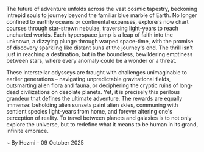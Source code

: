 
The future of adventure unfolds across the vast cosmic tapestry, beckoning intrepid souls to journey beyond the familiar blue marble of Earth. No longer confined to earthly oceans or continental expanses, explorers now chart courses through star-strewn nebulae, traversing light-years to reach uncharted worlds. Each hyperspace jump is a leap of faith into the unknown, a dizzying plunge through warped space-time, with the promise of discovery sparkling like distant suns at the journey's end. The thrill isn't just in reaching a destination, but in the boundless, bewildering emptiness between stars, where every anomaly could be a wonder or a threat.

These interstellar odysseys are fraught with challenges unimaginable to earlier generations – navigating unpredictable gravitational fields, outsmarting alien flora and fauna, or deciphering the cryptic ruins of long-dead civilizations on desolate planets. Yet, it is precisely this perilous grandeur that defines the ultimate adventure. The rewards are equally immense: beholding alien sunsets paint alien skies, communing with sentient species light-years from home, and forever altering one's perception of reality. To travel between planets and galaxies is to not only explore the universe, but to redefine what it means to be human in its grand, infinite embrace.

~ By Hozmi - 09 October 2025
